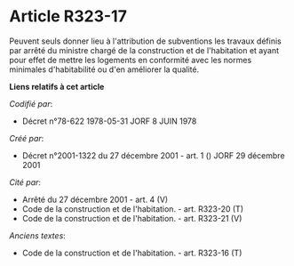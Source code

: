 # Article R323-17

Peuvent seuls donner lieu à l'attribution de subventions les travaux définis par arrêté du ministre chargé de la construction
et de l'habitation et ayant pour effet de mettre les logements en conformité avec les normes minimales d'habitabilité ou d'en
améliorer la qualité.

**Liens relatifs à cet article**

_Codifié par_:

  - Décret n°78-622 1978-05-31 JORF 8 JUIN 1978

_Créé par_:

  - Décret n°2001-1322 du 27 décembre 2001 - art. 1 () JORF 29 décembre 2001

_Cité par_:

  - Arrêté du 27 décembre 2001 - art. 4 (V)
  - Code de la construction et de l'habitation. - art. R323-20 (T)
  - Code de la construction et de l'habitation. - art. R323-21 (V)

_Anciens textes_:

  - Code de la construction et de l'habitation. - art. R323-16 (T)
